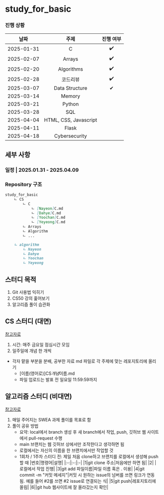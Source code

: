 # study_for_basic
### 진행 상황
|    날짜    |         주제          | 진행 여부 |
| :--------: | :-------------------: | :-------: |
| 2025-01-31 |           C           |    ✔️     |
| 2025-02-07 |        Arrays         |    ✔️     |
| 2025-02-20 |      Algorithms       |    ✔️     |
| 2025-02-28 |       코드리뷰        |    ✔️     |
| 2025-03-07 |    Data Structure     |     ✔    |
| 2025-03-14 |        Memory         |           |
| 2025-03-21 |        Python         |           |
| 2025-03-28 |          SQL          |           |
| 2025-04-04 | HTML, CSS, Javascript |           |
| 2025-04-11 |         Flask         |           |
| 2025-04-18 |     Cybersecurity     |           |

## 세부 사항

### 일정 | 2025.01.31 - 2025.04.09

### Repository 구조

```Markdown
study_for_basic
    ㄴ CS
        ㄴ C
            ㄴ [Nayeon]C.md
            ㄴ [Dahye]C.md
            ㄴ [Yoochan]C.md
            ㄴ [Yeyeong]C.md
        ㄴ Arrays
        ㄴ Algorithm
        ㄴ ...

    ㄴ algorithm
        ㄴ Nayeon
        ㄴ Dahye
        ㄴ Yoochan
        ㄴ Yeyeong
```

## 스터디 목적

1. Git 사용법 익히기
2. CS50 강의 훑어보기
3. 알고리즘 풀이 습관화

## CS 스터디 (대면)

[참고자료](https://www.youtube.com/watch?v=cwtpLIWylAw&list=PLhQjrBD2T381WAHyx1pq-sBfykqMBI7V4)

1. 시간: 매주 금요일 점심시간 모임
2. 일주일에 개념 한 개씩

- 각자 맡을 부분을 분배, 공부한 자료 md 파일로 각 주제에 맞는 레포지토리에 올리기
  - [이름(영어로)]CS*개념*이름.md
  - 파일 업로드는 발표 전 일요일 11:59:59까지

## 알고리즘 스터디 (비대면)

[참고자료](https://swexpertacademy.com/main/main.do)

1. 매일 주어지는 SWEA 과제 풀이를 목표로 함 
2. 풀이 공유 방법
   - 요약: local에서 branch 생성 후 새 branch에서 작업, push, 깃허브 웹 사이트에서 pull-request 수행
   - main 브랜치는 웹 깃허브 상에서만 조작한다고 생각하면 됨
   - 로컬에서는 자신의 이름을 한 브랜치에서만 작업할 것
   - 1회차 / 1주차 스터디 전: 제일 처음 clone하고 브랜치를 로컬에서 생성해 push할 때
     |번호|명령어|설명|
     |:-:|:-:|:-|
     |1|git clone 주소|처음에만 하면 됨|
     |2| |로컬에서 작업 진행|
     |3|git add 파일이름|파일 이름 혹은 . 이용|
     |4|git commit -m "커밋 메세지"|커밋 시 원하는 issue의 넘버를 쓰면 링크가 연동됨. 예를 들어 #2를 쓰면 #2 issue로 연결되는 식|
     |5|git push|레포지토리에 올림|
     |6||git hub 웹사이트에 잘 올라갔는지 확인|
